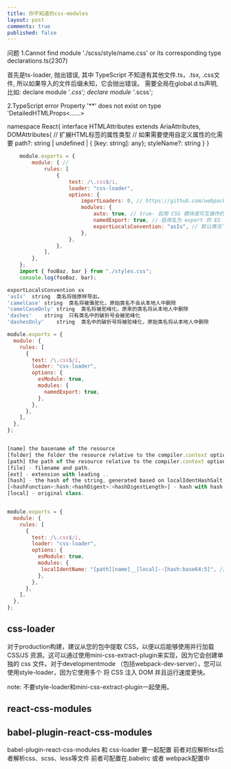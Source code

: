 ```yaml
---
title: 你不知道的css-modules
layout: post
comments: true
published: false
---
```


问题
1.Cannot find module './scss/style/name.css' or its corresponding type declarations.ts(2307)

首先是ts-loader, 抛出错误, 其中 TypeScript 不知道有其他文件.ts，.tsx, .css文件, 所以如果导入的文件后缀未知，它会抛出错误。
需要全局在global.d.ts声明, 比如:
declare module '*.css';
declare module '*.scss';

2.TypeScript error Property '**' does not exist on type 'DetailedHTMLProps<……> 

 namespace React{
        interface HTMLAttributes<T> extends AriaAttributes, DOMAttributes<T>{
            // 扩展HTML标签的属性类型
            // 如果需要使用自定义属性的化需要
            path?: string | undefined | { [key: string]: any};
            styleName?: string
        }
    }

```js
    module.exports = {
        module: { // 
            rules: [
                {
                    test: /\.css$/i,
                    loader: "css-loader",
                    options: {
                        importLoaders: 0, // https://github.com/webpack-contrib/css-loader/issues/228#issuecomment-312885975 解答 我认为这个可以通过 在css文件中引用 @import './xxx.scss' 就能体会它的作用
                        modules: {
                            auto: true, // true- 启用 CSS 模块或可互操作的 CSS 格式，为所有满足条件的文件设置选项值或为所有满足条件的modules.mode文件设置选项值local/\.module(s)?\.\w+$/i.test(filename) modules.mode icss/\.icss\.\w+$/i.test(filename), 如果开启auto, 默认仅对 module(s), icss 做modules处理文件
                            namedExport: true, // 启用名为 export 的 ES 模块
                            exportLocalsConvention: "asIs", // 默认情况下，导出的 JSON 键镜像类名（即asIs值）。修改导出变量的是否驼峰化
                        },
                    },
                },
            ],
        },
    };
    import { fooBaz, bar } from "./styles.css";
    console.log(fooBaz, bar);
```

```js
exportLocalsConvention xx
'asIs'	string	类名将按原样导出。
'camelCase'	string	类名将被骆驼化，原始类名不会从本地人中删除
'camelCaseOnly'	string	类名将被驼峰化，原来的类名将从本地人中删除
'dashes'	string	只有类名中的破折号会被驼峰化
'dashesOnly'	string	类名中的破折号将被驼峰化，原始类名将从本地人中删除

module.exports = {
  module: {
    rules: [
      {
        test: /\.css$/i,
        loader: "css-loader",
        options: {
          esModule: true,
          modules: {
            namedExport: true, 
          },
        },
      },
    ],
  },
};
```

```js

[name] the basename of the resource
[folder] the folder the resource relative to the compiler.context option or modules.localIdentContext option.
[path] the path of the resource relative to the compiler.context option or modules.localIdentContext option.
[file] - filename and path.
[ext] - extension with leading ..
[hash] - the hash of the string, generated based on localIdentHashSalt, localIdentHashFunction, localIdentHashDigest, localIdentHashDigestLength, localIdentContext, resourcePath and exportName
[<hashFunction>:hash:<hashDigest>:<hashDigestLength>] - hash with hash settings.
[local] - original class.


module.exports = {
  module: {
    rules: [
      {
        test: /\.css$/i,
        loader: "css-loader",
        options: {
          esModule: true,
          modules: {
           localIdentName: "[path][name]__[local]--[hash:base64:5]", // 允许配置生成的本地标识名称。
          },
        },
      },
    ],
  },
};
```




## css-loader
对于production构建，建议从您的包中提取 CSS，以便以后能够使用并行加载 CSS/JS 资源。这可以通过使用mini-css-extract-plugin来实现，因为它会创建单独的 css 文件。对于developmentmode （包括webpack-dev-server），您可以使用style-loader，因为它使用多个 <style></style> 将 CSS 注入 DOM 并且运行速度更快。

note: 不要style-loader和mini-css-extract-plugin一起使用。

## react-css-modules


## babel-plugin-react-css-modules


babel-plugin-react-css-modules 和 css-loader 要一起配置
前者对应解析tsx后者解析css、scss、less等文件
前者可配置在.babelrc 或者 webpack配置中